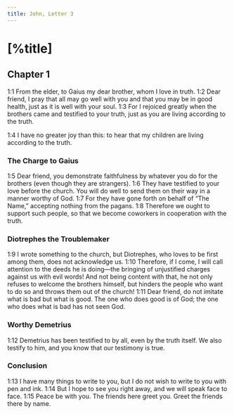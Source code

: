 ```yaml
---
title: John, Letter 3
---
```

# [%title]

## Chapter 1

<a>1:1</a> From the elder, to Gaius my dear brother, whom I love in truth. <a>1:2</a> Dear friend, I pray that all may go well with you and that you may be in good health, just as it is well with your soul. <a>1:3</a> For I rejoiced greatly when the brothers came and testified to your truth, just as you are living according to the truth.

<a>1:4</a> I have no greater joy than this: to hear that my children are living according to the truth.

### The Charge to Gaius

<a>1:5</a> Dear friend, you demonstrate faithfulness by whatever you do for the brothers (even though they are strangers). <a>1:6</a> They have testified to your love before the church. You will do well to send them on their way in a manner worthy of God. <a>1:7</a> For they have gone forth on behalf of “The Name,” accepting nothing from the pagans. <a>1:8</a> Therefore we ought to support such people, so that we become coworkers in cooperation with the truth.

### Diotrephes the Troublemaker

<a>1:9</a> I wrote something to the church, but Diotrephes, who loves to be first among them, does not acknowledge us. <a>1:10</a> Therefore, if I come, I will call attention to the deeds he is doing—the bringing of unjustified charges against us with evil words! And not being content with that, he not only refuses to welcome the brothers himself, but hinders the people who want to do so and throws them out of the church! <a>1:11</a> Dear friend, do not imitate what is bad but what is good. The one who does good is of God; the one who does what is bad has not seen God.

### Worthy Demetrius

<a>1:12</a> Demetrius has been testified to by all, even by the truth itself. We also testify to him, and you know that our testimony is true.

### Conclusion

<a>1:13</a> I have many things to write to you, but I do not wish to write to you with pen and ink. <a>1:14</a> But I hope to see you right away, and we will speak face to face. <a>1:15</a> Peace be with you. The friends here greet you. Greet the friends there by name.